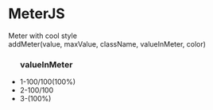 # MeterJS
Meter with cool style <br>
addMeter(value, maxValue, className, valueInMeter, color)
<ul>
  <caption><h3> valueInMeter </h3></caption>
  <li>1-100/100(100%)</li>
  <li>2-100/100</li>
  <li>3-(100%)</li>
</ul>
